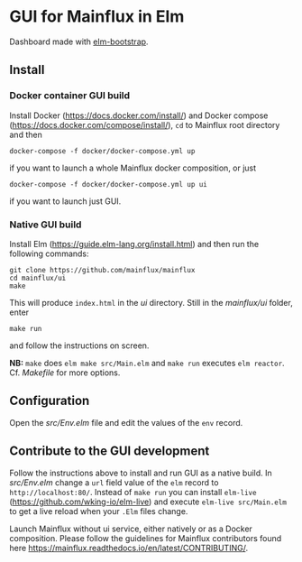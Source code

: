 # GUI for Mainflux in Elm
Dashboard made with [elm-bootstrap](http://elm-bootstrap.info/).

## Install

### Docker container GUI build

Install Docker (https://docs.docker.com/install/) and Docker compose
(https://docs.docker.com/compose/install/), `cd` to Mainflux root directory and
then

`docker-compose -f docker/docker-compose.yml up`

if you want to launch a whole Mainflux docker composition, or just

`docker-compose -f docker/docker-compose.yml up ui`

if you want to launch just GUI.

### Native GUI build

Install Elm (https://guide.elm-lang.org/install.html) and then run the following
commands:

```
git clone https://github.com/mainflux/mainflux
cd mainflux/ui
make
```

This will produce `index.html` in the _ui_ directory. Still in the _mainflux/ui_
folder, enter

`make run`

and follow the instructions on screen.

**NB:** `make` does `elm make src/Main.elm` and `make run` executes `elm
reactor`. Cf. _Makefile_ for more options.

## Configuration

Open the _src/Env.elm_ file and edit the values of the `env` record.

## Contribute to the GUI development

Follow the instructions above to install and run GUI as a native build. In
_src/Env.elm_ change a `url` field value of the `elm` record to
`http://localhost:80/`. Instead of `make run` you can install `elm-live`
(https://github.com/wking-io/elm-live) and execute `elm-live src/Main.elm` to
get a live reload when your `.Elm` files change.

Launch Mainflux without ui service, either natively or as a Docker composition.
Please follow the guidelines for Mainflux contributors found here
https://mainflux.readthedocs.io/en/latest/CONTRIBUTING/.
